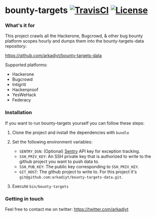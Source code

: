 # bounty-targets [![TravisCI](https://travis-ci.com/arkadiyt/bounty-targets.svg?branch=master)](https://travis-ci.com/arkadiyt/bounty-targets/) [![License](https://img.shields.io/github/license/arkadiyt/bounty-targets-data.svg)](https://github.com/arkadiyt/bounty-targets/blob/master/LICENSE.md)

### What's it for

This project crawls all the Hackerone, Bugcrowd, & other bug bounty platform scopes hourly and dumps them into the bounty-targets-data repository:

https://github.com/arkadiyt/bounty-targets-data

Supported platforms:

- Hackerone
- Bugcrowd
- Intigriti
- Hackenproof
- YesWeHack
- Federacy

### Installation

If you want to run bounty-targets yourself you can follow these steps:

1. Clone the project and install the dependencies with `bundle`

1. Set the following environment variables:
    - `SENTRY_DSN`: (Optional) [Sentry](https://sentry.io/) API key for exception tracking.
    - `SSH_PRIV_KEY`: An SSH private key that is authorized to write to the github project you want to push data to.
    - `SSH_PUB_KEY`: The public key corresponding to `SSH_PRIV_KEY`.
    - `GIT_HOST`: The github project to write to. For this project it's `git@github.com:arkadiyt/bounty-targets-data.git`.
1. Execute `bin/bounty-targets`

### Getting in touch

Feel free to contact me on twitter: https://twitter.com/arkadiyt
